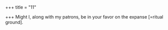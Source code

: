 +++
title = "11"

+++
Might I, along with my patrons, be in your favor on the expanse  [=ritual ground].
